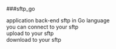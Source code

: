  ###sftp_go
 <p>application back-end sftp in Go language<br>
 you can connect to your sftp<br>
 upload to your sftp<br>   
 download to your sftp</p>
